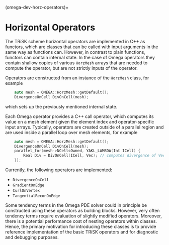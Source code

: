 (omega-dev-horz-operators)=

# Horizontal Operators

The TRiSK scheme horizontal operators are implemented in C++ as functors, which
are classes that can be called with input arguments in the same way as functions
can. However, in contrast to plain functions, functors can contain internal
state. In the case of Omega operators they contain shallow copies of various
`HorzMesh` arrays that are needed to compute the operator, but are not strictly
inputs of the operator.

Operators are constructed from an instance of the `HorzMesh` class, for example
```c++
    auto mesh = OMEGA::HorzMesh::getDefault();
    DivergenceOnCell DivOnCell(mesh);
```
which sets up the previously mentioned internal state.

Each Omega operator provides a C++ call operator, which computes its value on a
mesh element given the element index and operator-specific input arrays.
Typically, operators are created outside of a parallel region and are used
inside a parallel loop over mesh elements, for example
```c++
    auto mesh = OMEGA::HorzMesh::getDefault();
    DivergenceOnCell DivOnCell(mesh);
    parallel_for(mesh->NCellsOwned, YAKL_LAMBDA(Int ICell) {
        Real Div = DivOnCell(ICell, Vec); // computes divergence of Vec over cell with index ICell
    });
```

Currently, the following operators are implemented:
- `DivergenceOnCell`
- `GradientOnEdge`
- `CurlOnVertex`
- `TangentialReconOnEdge`

Some tendency terms in the Omega PDE solver could in principle be constructed
using these operators as building blocks. However, very often tendency terms
require evaluation of slightly modified operators. Moreover, there is a
potential performance cost of nesting operators within classes. Hence, the
primary motivation for introducing these classes is to provide reference
implementation of the basic TRiSK operators and for diagnostic and debugging
purposes.
